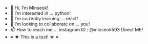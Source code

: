 - 👋 Hi, I’m Minseok!
- 👀 I’m interested in ... python!
- 🌱 I’m currently learning ... react!
- 💞️ I’m looking to collaborate on ... you!  
- 📫 How to reach me ... instagram ID : @minseok503 Direct ME!
- ※ ★ This is a test! ☆ ※

<!---
silence102/silence102 is a ✨ special ✨ repository because its `README.md` (this file) appears on your GitHub profile.
You can click the Preview link to take a look at your changes.
--->
